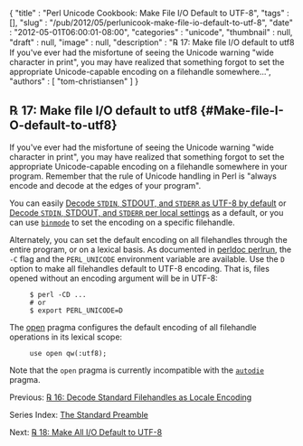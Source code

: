 {
   "title" : "Perl Unicode Cookbook: Make File I/O Default to UTF-8",
   "tags" : [],
   "slug" : "/pub/2012/05/perlunicook-make-file-io-default-to-utf-8",
   "date" : "2012-05-01T06:00:01-08:00",
   "categories" : "unicode",
   "thumbnail" : null,
   "draft" : null,
   "image" : null,
   "description" : "℞ 17: Make ﬁle I/O default to utf8 If you've ever had the misfortune of seeing the Unicode warning \"wide character in print\", you may have realized that something forgot to set the appropriate Unicode-capable encoding on a filehandle somewhere...",
   "authors" : [
      "tom-christiansen"
   ]
}





℞ 17: Make ﬁle I/O default to utf8 {#Make-ﬁle-I-O-default-to-utf8}
----------------------------------

If you've ever had the misfortune of seeing the Unicode warning "wide
character in print", you may have realized that something forgot to set
the appropriate Unicode-capable encoding on a filehandle somewhere in
your program. Remember that the rule of Unicode handling in Perl is
"always encode and decode at the edges of your program".

You can easily [Decode `STDIN`, STDOUT, and `STDERR` as UTF-8 by
default](/media/_pub_2012_05_perlunicook-make-file-io-default-to-utf-8/perlunicook-decode-standard-filehandles-as-utf-8.html)
or [Decode `STDIN`, STDOUT, and `STDERR` per local
settings](/media/_pub_2012_05_perlunicook-make-file-io-default-to-utf-8/perlunicook-decode-standard-filehandles-as-locale-encoding.html)
as a default, or you can use
[`binmode`](http://perldoc.perl.org/functions/binmode.html) to set the
encoding on a specific filehandle.

Alternately, you can set the default encoding on all filehandles through
the entire program, or on a lexical basis. As documented in [perldoc
perlrun](http://perldoc.perl.org/perlrun.html), the `-C` flag and the
`PERL_UNICODE` environment variable are available. Use the `D` option to
make all filehandles default to UTF-8 encoding. That is, files opened
without an encoding argument will be in UTF-8:

         $ perl -CD ...
         # or
         $ export PERL_UNICODE=D

The [open](http://perldoc.perl.org/open.html) pragma configures the
default encoding of all filehandle operations in its lexical scope:

         use open qw(:utf8);

Note that the `open` pragma is currently incompatible with the
[`autodie`](http://perldoc.perl.org/autodie.html) pragma.

Previous: [℞ 16: Decode Standard Filehandles as Locale
Encoding](/media/_pub_2012_05_perlunicook-make-file-io-default-to-utf-8/perlunicook-decode-standard-filehandles-as-locale-encoding.html)

Series Index: [The Standard
Preamble](/media/_pub_2012_05_perlunicook-make-file-io-default-to-utf-8/perlunicook-standard-preamble.html)

Next: [℞ 18: Make All I/O Default to
UTF-8](/media/_pub_2012_05_perlunicook-make-file-io-default-to-utf-8/perlunicook-make-all-io-default-to-utf-8.html)


